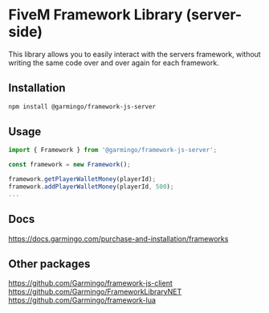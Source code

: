 # FiveM Framework Library (server-side)
This library allows you to easily interact with the servers framework, without writing the same code over and over again for each framework.

## Installation

```bash
npm install @garmingo/framework-js-server
```

## Usage
```typescript
import { Framework } from '@garmingo/framework-js-server';

const framework = new Framework();

framework.getPlayerWalletMoney(playerId);
framework.addPlayerWalletMoney(playerId, 500);
...
```

## Docs
https://docs.garmingo.com/purchase-and-installation/frameworks

## Other packages
https://github.com/Garmingo/framework-js-client
https://github.com/Garmingo/FrameworkLibraryNET
https://github.com/Garmingo/framework-lua
